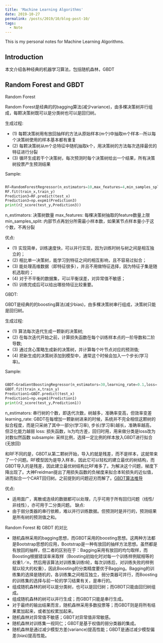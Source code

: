 ```yaml
---
title: 'Machine Learning Algorithms'
date: 2019-10-27
permalink: /posts/2019/10/blog-post-10/
tags:
  - Note
---
```


This is my personal notes for Machine Learning Algorithms.


Introduction
------
本文介绍各种经典的机器学习算法，包括随机森林，GBDT


Random Forest and GBDT
------
Random Forest

Random Forest是经典的的bagging算法(减少variance)，由多棵决策树并行组成，每颗决策树既可以是分类树也可以是回归树。

生成过程:
* (1) 每颗决策树用有放回抽样的方法从原始样本(m个)中抽取m个样本--所以每个决策树使用的样本基本都有重复
* (2) 每颗决策树从m个总特征中随机抽取k个，用决策树的方法每次选择最优的特征进行分裂
* (3) 循环生成若干个决策树，每次预测时每个决策树给出一个结果，所有决策树投票产生预测结果

Sample:

```python

RF=RandomForestRegressor(n_estimators=10,max_features=4,min_samples_split=30)
RF.fit(train_x,train_y)
Prediction3=RF.predict(test_x)
Prediction3=np.expm1(Prediction3)
print(r2_score(test_y,Prediction3))

```

n_estimators: 决策树数量
max_features: 每棵决策树抽取的feature数量上限
min_samples_split: 内部节点再划分所需最小样本数，如果某节点样本量小于这个数，不再分裂

优点:
* (1) 实现简单，训练速度快，可以并行实现，因为训练时树与树之间是相互独立的；
* (2) 相比单一决策树，能学习到特征之间的相互影响，且不容易过拟合；
* (3) 能处理高维数据（即特征很多），并且不用做特征选择，因为特征子集是随机选取的；
* (4) 对于不平衡的数据集，可以平衡误差，对异常值不敏感；
* (5) 训练完成后可以给出哪些特征比较重要。


GBDT:

GBDT是经典的的boosting算法(减少bias)，由多棵决策树串行组成，决策树只能是回归树。

生成过程:
* (1) 算法每次迭代生成一颗新的决策树;
* (2) 在每次迭代开始之前，计算损失函数在每个训练样本点的一阶导数和二阶导数;
* (3) 通过贪心策略生成新的决策树，并计算每个叶节点对应的预测值;
* (4) 把新生成的决策树添加到模型中，通常这个时候会加入一个步长(学习率)。

Sample:

```python

GBDT=GradientBoostingRegressor(n_estimators=30,learning_rate=0.1,loss='ls',subsample=1.0)
GBDT.fit(train_x,train_y)
Prediction1=GBDT.predict(test_x)
Prediction1=np.expm1(Prediction1)
print(r2_score(test_y,Prediction1))

```

n_estimators: 串行树的个数，即迭代次数，树越多，准确率变高，但效率变差
learning_rate: GBDT在每增加一颗新树进来的时候，系统并不完全相信这颗树的拟合程度，而是只采纳了其中一部分(学习率), 步长(学习率)越长，准确率越高，但泛化能力越弱
loss: 损失函数，ls为均方差，回归时用，用来做分类是loss改为对数似然函数
subsample: 采样比例，选择一定比例的样本放入GBDT进行拟合(无放回)

和RF不同的是，GBDT从第二颗树开始，导入的就是残差，而不是样本，这就带来了一个问题。RF模型因为是导入样本，因此它可以轻松的建立最优的树结构，而GBDT导入的是残差，因此建立最优树结构比RF难多了。为解决这个问题，梯度下降出现了。大神Freidman提出了用损失函数的负梯度来拟合本轮损失的近似值，进而拟合一个CART回归树。之前提到的问题迎刃而解了。[GBDT算法推导](https://www.zybuluo.com/yxd/note/611571) 

优点:
* 适用面广，离散或连续的数据都可以处理，几乎可用于所有回归问题（线性/非线性），亦可用于二分类问题。
缺点:
* 由于弱分类器的串行依赖，难以并行训练数据。但预测时是并行的，预测结果是所有树的预测值之和。


Random Forest 和 GBDT 的对比

* 随机森林采用的bagging思想，而GBDT采用的boosting思想。这两种方法都是Bootstrap思想的应用，Bootstrap是一种有放回的抽样方法思想。虽然都是有放回的抽样，但二者的区别在于：Bagging采用有放回的均匀取样，而Boosting根据错误率来取样（Boosting初始化时对每一个训练样例赋相等的权重1／n，然后用该算法对训练集训练t轮，每次训练后，对训练失败的样例赋以较大的权重），因此Boosting的分类精度要优于Bagging。Bagging的训练集的选择是随机的，各训练集之间相互独立，弱分类器可并行，而Boosting的训练集的选择与前一轮的学习结果有关，是串行的。
* 组成随机森林的树可以是分类树，也可以是回归树；而GBDT只能由回归树组成。
* 组成随机森林的树可以并行生成；而GBDT只能是串行生成。
* 对于最终的输出结果而言，随机森林采用多数投票等；而GBDT则是将所有结果累加起来，或者加权累加起来。
* 随机森林对异常值不敏感；GBDT对异常值非常敏感。
* 随机森林对训练集一视同仁；GBDT是基于权值的弱分类器的集成。
* 随机森林是通过减少模型方差(variance)提高性能；GBDT是通过减少模型偏差(bias)提高性能。